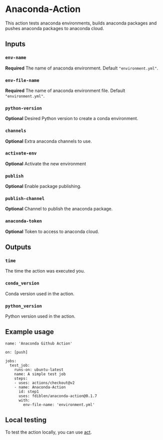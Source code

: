 # Anaconda-Action

This action tests anaconda environments, builds anaconda packages and pushes anaconda packages to anaconda cloud.

## Inputs

### `env-name`

**Required** The name of anaconda environment. Default `"environment.yml"`.

### `env-file-name`

**Required** The name of anaconda environment file. Default `"environment.yml"`.

### `python-version`

**Optional** Desired Python version to create a conda environment.

### `channels`

**Optional** Extra anaconda channels to use.


### `activate-env`

**Optional** Activate the new environment

### `publish`

**Optional** Enable package publishing.

### `publish-channel`

**Optional** Channel to publish the anaconda package.

### `anaconda-token`

**Optional** Token to access to anaconda cloud.

## Outputs

### `time`

The time the action was executed you.

### `conda_version`

Conda version used in the action.

### `python_version`

Python version used in the action.

## Example usage

```workflow
name: 'Anaconda Github Action'

on: [push]

jobs:
  test_job:
    runs-on: ubuntu-latest
    name: A simple test job
    steps:
    - uses: actions/checkout@v2
    - name: Anaconda-Action
      id: step1
      uses: fdiblen/anaconda-action@0.1.7
      with:
        env-file-name: 'environment.yml'
```

## Local testing
To test the action locally, you can use [act](https://github.com/nektos/act).